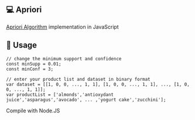 ## 💻 Apriori

[Apriori Algorithm](http://en.wikipedia.org/wiki/Apriori_algorithm) implementation in JavaScript

## 🔧 Usage
    // change the minimum support and confidence
    const minSupp = 0.01;
    const minConf = 3;
    
    // enter your product list and dataset in binary format
    var dataset = [[1, 0, 0, ..., 1, 1], [1, 0, 0, ..., 1, 1], ..., [1, 0, 0, ..., 1, 1]];
    var productList = ['almonds','antioxydant juice','asparagus','avocado', ... ,'yogurt cake','zucchini'];
    
Compile with Node.JS
